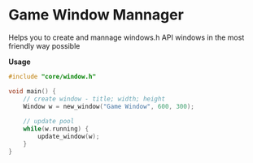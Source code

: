 # Game Window Mannager
Helps you to create and mannage windows.h API windows in the most friendly way possible

**Usage**
```c
#include "core/window.h"

void main() {
    // create window - title; width; height
    Window w = new_window("Game Window", 600, 300);
  
    // update pool
    while(w.running) {
        update_window(w);
    }
}
```
